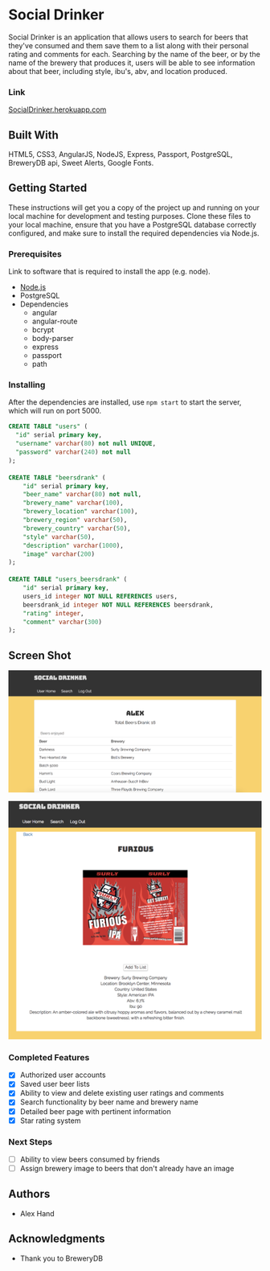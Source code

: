 # Social Drinker

Social Drinker is an application that allows users to search for beers that they've consumed and them save them to a list along with their personal rating and comments for each. Searching by the name of the beer, or by the name of the brewery that produces it, users will be able to see information about that beer, including style, ibu's, abv, and location produced. 

### Link

[SocialDrinker.herokuapp.com](http://www.socialdrinker.herokuapp.com)

## Built With

HTML5, CSS3, AngularJS, NodeJS, Express, Passport, PostgreSQL, BreweryDB api, Sweet Alerts, Google Fonts.

## Getting Started

These instructions will get you a copy of the project up and running on your local machine for development and testing purposes. 
Clone these files to your local machine, ensure that you have a PostgreSQL database correctly configured, and make sure to install the required dependencies via Node.js.

### Prerequisites

Link to software that is required to install the app (e.g. node).

- [Node.js](https://nodejs.org/en/)
- PostgreSQL
- Dependencies
  - angular
  - angular-route
  - bcrypt
  - body-parser
  - express
  - passport
  - path


### Installing

After the dependencies are installed, use ```npm start``` to start the server, which will run on port 5000.

```sql
CREATE TABLE "users" (
  "id" serial primary key,
  "username" varchar(80) not null UNIQUE,
  "password" varchar(240) not null
);

CREATE TABLE "beersdrank" (
	"id" serial primary key,
	"beer_name" varchar(80) not null,
	"brewery_name" varchar(100),
	"brewery_location" varchar(100),
	"brewery_region" varchar(50),
	"brewery_country" varchar(50),
	"style" varchar(50),
	"description" varchar(1000),
	"image" varchar(200)
);

CREATE TABLE "users_beersdrank" (
	"id" serial primary key,
	users_id integer NOT NULL REFERENCES users,
	beersdrank_id integer NOT NULL REFERENCES beersdrank,
	"rating" integer,
	"comment" varchar(300)
);
```

## Screen Shot

![Image of User Page](https://github.com/AlexJHand/SocialDrinker/blob/master/server/public/images/Screen%20Shot%202017-11-30%20at%207.58.16%20PM.png)

![Image of Beer Page](https://github.com/AlexJHand/SocialDrinker/blob/master/server/public/images/Screen%20Shot%202017-11-30%20at%207.59.50%20PM.png)


### Completed Features

- [x] Authorized user accounts
- [x] Saved user beer lists
- [x] Ability to view and delete existing user ratings and comments
- [x] Search functionality by beer name and brewery name
- [x] Detailed beer page with pertinent information
- [x] Star rating system

### Next Steps

- [ ] Ability to view beers consumed by friends
- [ ] Assign brewery image to beers that don't already have an image

## Authors

* Alex Hand


## Acknowledgments

* Thank you to BreweryDB
